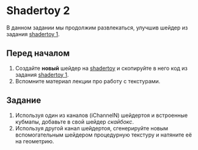 # Shadertoy 2

В данном задании мы продолжим развлекаться, улучшив шейдер из задания [shadertoy 1](/tasks/shadertoy1/).

## Перед началом

 1. Создайте **новый** шейдер на [shadertoy](https://www.shadertoy.com/) и скопируйте в него код из задания [shadertoy 1](/tasks/shadertoy1/).
 2. Вспомните материал лекции про работу с текстурами.

## Задание

 1. Используя один из каналов (iChannelN) шейдертоя и встроенные кубмапы, добавьте в свой шейдер *скайбокс*.
 2. Используя другой канал шейдертоя, сгенерируйте новым вспомогательным шейдером процедурную текстуру и натяните её на геометрию.
